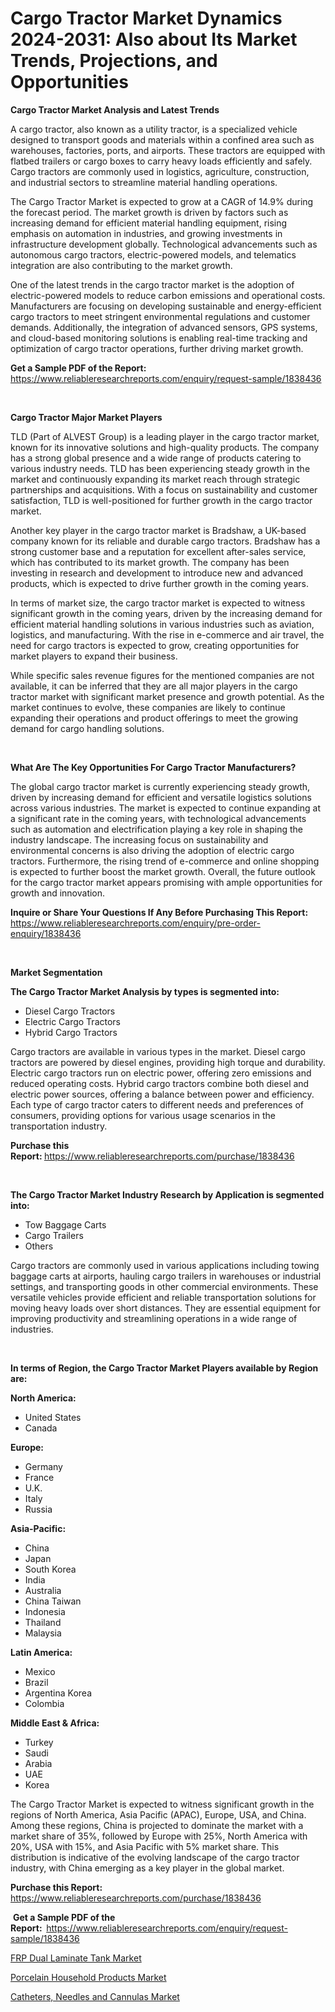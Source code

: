 <p><h1>Cargo Tractor Market Dynamics 2024-2031: Also about Its Market Trends, Projections, and Opportunities</h1></p><p><strong>Cargo Tractor Market Analysis and Latest Trends</strong></p>
<p><p>A cargo tractor, also known as a utility tractor, is a specialized vehicle designed to transport goods and materials within a confined area such as warehouses, factories, ports, and airports. These tractors are equipped with flatbed trailers or cargo boxes to carry heavy loads efficiently and safely. Cargo tractors are commonly used in logistics, agriculture, construction, and industrial sectors to streamline material handling operations.</p><p>The Cargo Tractor Market is expected to grow at a CAGR of 14.9% during the forecast period. The market growth is driven by factors such as increasing demand for efficient material handling equipment, rising emphasis on automation in industries, and growing investments in infrastructure development globally. Technological advancements such as autonomous cargo tractors, electric-powered models, and telematics integration are also contributing to the market growth.</p><p>One of the latest trends in the cargo tractor market is the adoption of electric-powered models to reduce carbon emissions and operational costs. Manufacturers are focusing on developing sustainable and energy-efficient cargo tractors to meet stringent environmental regulations and customer demands. Additionally, the integration of advanced sensors, GPS systems, and cloud-based monitoring solutions is enabling real-time tracking and optimization of cargo tractor operations, further driving market growth.</p></p>
<p><strong>Get a Sample PDF of the Report:&nbsp;</strong> <a href="https://www.reliableresearchreports.com/enquiry/request-sample/1838436">https://www.reliableresearchreports.com/enquiry/request-sample/1838436</a></p>
<p>&nbsp;</p>
<p><strong>Cargo Tractor Major Market Players</strong></p>
<p><p>TLD (Part of ALVEST Group) is a leading player in the cargo tractor market, known for its innovative solutions and high-quality products. The company has a strong global presence and a wide range of products catering to various industry needs. TLD has been experiencing steady growth in the market and continuously expanding its market reach through strategic partnerships and acquisitions. With a focus on sustainability and customer satisfaction, TLD is well-positioned for further growth in the cargo tractor market.</p><p>Another key player in the cargo tractor market is Bradshaw, a UK-based company known for its reliable and durable cargo tractors. Bradshaw has a strong customer base and a reputation for excellent after-sales service, which has contributed to its market growth. The company has been investing in research and development to introduce new and advanced products, which is expected to drive further growth in the coming years.</p><p>In terms of market size, the cargo tractor market is expected to witness significant growth in the coming years, driven by the increasing demand for efficient material handling solutions in various industries such as aviation, logistics, and manufacturing. With the rise in e-commerce and air travel, the need for cargo tractors is expected to grow, creating opportunities for market players to expand their business.</p><p>While specific sales revenue figures for the mentioned companies are not available, it can be inferred that they are all major players in the cargo tractor market with significant market presence and growth potential. As the market continues to evolve, these companies are likely to continue expanding their operations and product offerings to meet the growing demand for cargo handling solutions.</p></p>
<p>&nbsp;</p>
<p><strong>What Are The Key Opportunities For Cargo Tractor Manufacturers?</strong></p>
<p><p>The global cargo tractor market is currently experiencing steady growth, driven by increasing demand for efficient and versatile logistics solutions across various industries. The market is expected to continue expanding at a significant rate in the coming years, with technological advancements such as automation and electrification playing a key role in shaping the industry landscape. The increasing focus on sustainability and environmental concerns is also driving the adoption of electric cargo tractors. Furthermore, the rising trend of e-commerce and online shopping is expected to further boost the market growth. Overall, the future outlook for the cargo tractor market appears promising with ample opportunities for growth and innovation.</p></p>
<p><strong>Inquire or Share Your Questions If Any Before Purchasing This Report:</strong> <a href="https://www.reliableresearchreports.com/enquiry/pre-order-enquiry/1838436">https://www.reliableresearchreports.com/enquiry/pre-order-enquiry/1838436</a></p>
<p>&nbsp;</p>
<p><strong>Market Segmentation</strong></p>
<p><strong>The Cargo Tractor Market Analysis by types is segmented into:</strong></p>
<p><ul><li>Diesel Cargo Tractors</li><li>Electric Cargo Tractors</li><li>Hybrid Cargo Tractors</li></ul></p>
<p><p>Cargo tractors are available in various types in the market. Diesel cargo tractors are powered by diesel engines, providing high torque and durability. Electric cargo tractors run on electric power, offering zero emissions and reduced operating costs. Hybrid cargo tractors combine both diesel and electric power sources, offering a balance between power and efficiency. Each type of cargo tractor caters to different needs and preferences of consumers, providing options for various usage scenarios in the transportation industry.</p></p>
<p><strong>Purchase this Report:&nbsp;</strong><a href="https://www.reliableresearchreports.com/purchase/1838436">https://www.reliableresearchreports.com/purchase/1838436</a></p>
<p>&nbsp;</p>
<p><strong>The Cargo Tractor Market Industry Research by Application is segmented into:</strong></p>
<p><ul><li>Tow Baggage Carts</li><li>Cargo Trailers</li><li>Others</li></ul></p>
<p><p>Cargo tractors are commonly used in various applications including towing baggage carts at airports, hauling cargo trailers in warehouses or industrial settings, and transporting goods in other commercial environments. These versatile vehicles provide efficient and reliable transportation solutions for moving heavy loads over short distances. They are essential equipment for improving productivity and streamlining operations in a wide range of industries.</p></p>
<p>&nbsp;</p>
<p><strong>In terms of Region, the Cargo Tractor Market Players available by Region are:</strong></p>
<p>
    <p> <strong> North America: </strong>
        <ul>
            <li>United States</li>
            <li>Canada</li>
        </ul>
        </p> 
    <p> <strong> Europe: </strong>
        <ul>
            <li>Germany</li>
            <li>France</li>
            <li>U.K.</li>
            <li>Italy</li>
            <li>Russia</li>
        </ul>
        </p> 
    <p> <strong> Asia-Pacific: </strong>
        <ul>
            <li>China</li>
            <li>Japan</li>
            <li>South Korea</li>
            <li>India</li>
            <li>Australia</li>
            <li>China Taiwan</li>
            <li>Indonesia</li>
            <li>Thailand</li>
            <li>Malaysia</li>
        </ul>
        </p> 
    <p> <strong> Latin America: </strong>
        <ul>
            <li>Mexico</li>
            <li>Brazil</li>
            <li>Argentina Korea</li>
            <li>Colombia</li>
        </ul>
        </p> 
    <p> <strong> Middle East & Africa: </strong>
        <ul>
            <li>Turkey</li>
            <li>Saudi</li>
            <li>Arabia</li>
            <li>UAE</li>
            <li>Korea</li>
        </ul>
    </p>
    </p>
<p><p>The Cargo Tractor Market is expected to witness significant growth in the regions of North America, Asia Pacific (APAC), Europe, USA, and China. Among these regions, China is projected to dominate the market with a market share of 35%, followed by Europe with 25%, North America with 20%, USA with 15%, and Asia Pacific with 5% market share. This distribution is indicative of the evolving landscape of the cargo tractor industry, with China emerging as a key player in the global market.</p></p>
<p><strong>Purchase this Report: </strong><a href="https://www.reliableresearchreports.com/purchase/1838436">https://www.reliableresearchreports.com/purchase/1838436</a></p>
<p>&nbsp;<strong>Get a Sample PDF of the Report:&nbsp;&nbsp;</strong><a href="https://www.reliableresearchreports.com/enquiry/request-sample/1838436">https://www.reliableresearchreports.com/enquiry/request-sample/1838436</a></p>
<p><strong></strong></p>
<p><p><a href="https://view.publitas.com/reportprime-1/decoding-the-frp-dual-laminate-tank-market-a-deep-dive-into-the-latest-market-trends-market-segmentation-and-competitive-analysis/">FRP Dual Laminate Tank Market</a></p><p><a href="https://view.publitas.com/reportprime-1/porcelain-household-products-market-provides-a-comprehensive-analysis-including-a-macro-overview-of-the-market-as-well-as-micro-details-such-as-market-size-and-competitive-landscape/">Porcelain Household Products Market</a></p><p><a href="https://view.publitas.com/reportprime-1/catheters-needles-and-cannulas-market-size-reflecting-a-forecast-till-2030-market-by-type-by-application-and-by-geography/">Catheters, Needles and Cannulas Market</a></p></p>